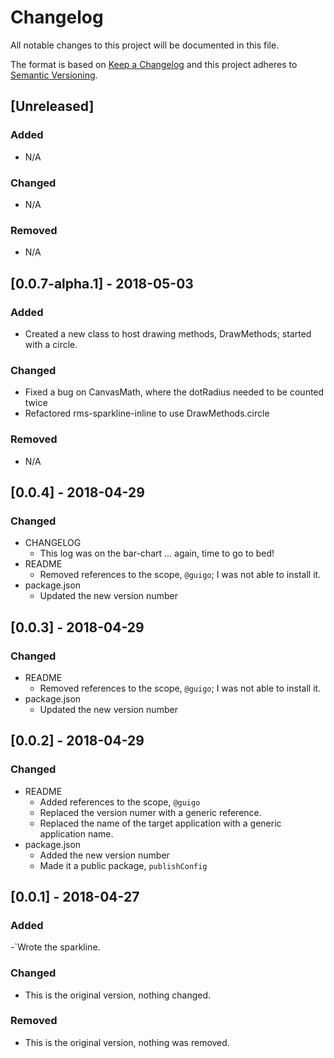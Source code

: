 # Changelog
All notable changes to this project will be documented in this file.

The format is based on [Keep a Changelog](http://keepachangelog.com/en/1.0.0/)
and this project adheres to [Semantic Versioning](http://semver.org/spec/v2.0.0.html).

## [Unreleased]
### Added
- N/A

### Changed
- N/A

### Removed
- N/A

## [0.0.7-alpha.1] - 2018-05-03
### Added
- Created a new class to host drawing methods, DrawMethods; started with a circle.

### Changed
- Fixed a bug on CanvasMath, where the dotRadius needed to be counted twice
- Refactored rms-sparkline-inline to use DrawMethods.circle

### Removed
- N/A

## [0.0.4] - 2018-04-29
### Changed
* CHANGELOG
    * This log was on the bar-chart ... again, time to go to bed!
* README
    * Removed references to the scope, `@guigo`; I was not able to install it.
* package.json
    * Updated the new version number

## [0.0.3] - 2018-04-29
### Changed
* README
    * Removed references to the scope, `@guigo`; I was not able to install it.
* package.json
    * Updated the new version number

## [0.0.2] - 2018-04-29
### Changed
* README
    * Added references to the scope, `@guigo`
    * Replaced the version numer with a generic reference.
    * Replaced the name of the target application with a generic application name.
* package.json
    * Added the new version number
    * Made it a public package, `publishConfig`

## [0.0.1] - 2018-04-27
### Added
-`Wrote the sparkline.

### Changed
- This is the original version, nothing changed.

### Removed
- This is the original version, nothing was removed.
